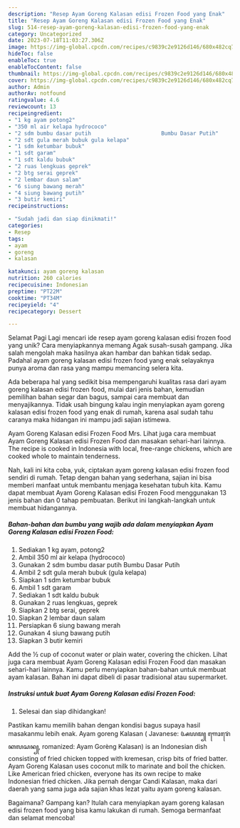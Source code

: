```yaml
---
description: "Resep Ayam Goreng Kalasan edisi Frozen Food yang Enak"
title: "Resep Ayam Goreng Kalasan edisi Frozen Food yang Enak"
slug: 514-resep-ayam-goreng-kalasan-edisi-frozen-food-yang-enak
category: Uncategorized
date: 2023-07-18T11:03:27.306Z
image: https://img-global.cpcdn.com/recipes/c9839c2e9126d146/680x482cq70/ayam-goreng-kalasan-edisi-frozen-food-foto-resep-utama.jpg
hideToc: false
enableToc: true
enableTocContent: false
thumbnail: https://img-global.cpcdn.com/recipes/c9839c2e9126d146/680x482cq70/ayam-goreng-kalasan-edisi-frozen-food-foto-resep-utama.jpg
cover: https://img-global.cpcdn.com/recipes/c9839c2e9126d146/680x482cq70/ayam-goreng-kalasan-edisi-frozen-food-foto-resep-utama.jpg
author: Admin
authorAv: notfound
ratingvalue: 4.6
reviewcount: 13
recipeingredient:
- "1 kg ayam potong2"
- "350 ml air kelapa hydrococo"
- "2 sdm bumbu dasar putih                      Bumbu Dasar Putih"
- "2 sdt gula merah bubuk gula kelapa"
- "1 sdm ketumbar bubuk"
- "1 sdt garam"
- "1 sdt kaldu bubuk"
- "2 ruas lengkuas geprek"
- "2 btg serai geprek"
- "2 lembar daun salam"
- "6 siung bawang merah"
- "4 siung bawang putih"
- "3 butir kemiri"
recipeinstructions:

- "Sudah jadi dan siap dinikmati!"
categories:
- Resep
tags:
- ayam
- goreng
- kalasan

katakunci: ayam goreng kalasan 
nutrition: 260 calories
recipecuisine: Indonesian
preptime: "PT22M"
cooktime: "PT34M"
recipeyield: "4"
recipecategory: Dessert

---
```



Selamat Pagi Lagi mencari ide resep ayam goreng kalasan edisi frozen food yang unik? Cara menyiapkannya memang Agak susah-susah gampang. Jika salah mengolah maka hasilnya akan hambar dan bahkan tidak sedap. Padahal ayam goreng kalasan edisi frozen food yang enak selayaknya punya aroma dan rasa yang mampu memancing selera kita.


Ada beberapa hal yang sedikit bisa mempengaruhi kualitas rasa dari ayam goreng kalasan edisi frozen food, mulai dari jenis bahan, kemudian pemilihan bahan segar dan bagus, sampai cara membuat dan menyajikannya. Tidak usah bingung kalau ingin menyiapkan ayam goreng kalasan edisi frozen food yang enak di rumah, karena asal sudah tahu caranya maka hidangan ini mampu jadi sajian istimewa.

Ayam Goreng Kalasan edisi Frozen Food Mrs. Lihat juga cara membuat Ayam Goreng Kalasan edisi Frozen Food dan masakan sehari-hari lainnya. The recipe is cooked in Indonesia with local, free-range chickens, which are cooked whole to maintain tenderness.


Nah, kali ini kita coba, yuk, ciptakan ayam goreng kalasan edisi frozen food sendiri di rumah. Tetap dengan bahan yang sederhana, sajian ini bisa memberi manfaat untuk membantu menjaga kesehatan tubuh kita. Kamu dapat membuat Ayam Goreng Kalasan edisi Frozen Food menggunakan 13 jenis bahan dan 0 tahap pembuatan. Berikut ini langkah-langkah untuk membuat hidangannya.

<!--inarticleads1-->

##### Bahan-bahan dan bumbu yang wajib ada dalam menyiapkan Ayam Goreng Kalasan edisi Frozen Food:

1. Sediakan 1 kg ayam, potong2
1. Ambil 350 ml air kelapa (hydrococo)
1. Gunakan 2 sdm bumbu dasar putih                      Bumbu Dasar Putih
1. Ambil 2 sdt gula merah bubuk (gula kelapa)
1. Siapkan 1 sdm ketumbar bubuk
1. Ambil 1 sdt garam
1. Sediakan 1 sdt kaldu bubuk
1. Gunakan 2 ruas lengkuas, geprek
1. Siapkan 2 btg serai, geprek
1. Siapkan 2 lembar daun salam
1. Persiapkan 6 siung bawang merah
1. Gunakan 4 siung bawang putih
1. Siapkan 3 butir kemiri


Add the ½ cup of coconut water or plain water, covering the chicken. Lihat juga cara membuat Ayam Goreng Kalasan edisi Frozen Food dan masakan sehari-hari lainnya. Kamu perlu menyiapkan bahan-bahan untuk membuat ayam kalasan. Bahan ini dapat dibeli di pasar tradisional atau supermarket. 

<!--inarticleads2-->

##### Instruksi untuk buat Ayam Goreng Kalasan edisi Frozen Food:


1. Selesai dan siap dihidangkan!

Pastikan kamu memilih bahan dengan kondisi bagus supaya hasil masakanmu lebih enak. Ayam goreng Kalasan ( Javanese: ꦄꦪꦩ꧀ ꦒꦺꦴꦫꦺꦁ ꦏꦭꦱꦤ꧀, romanized: Ayam Gorèng Kalasan) is an Indonesian dish consisting of fried chicken topped with kremesan, crisp bits of fried batter. Ayam Goreng Kalasan uses coconut milk to marinate and boil the chicken. Like American fried chicken, everyone has its own recipe to make Indonesian fried chicken. Jika pernah dengar Candi Kalasan, maka dari daerah yang sama juga ada sajian khas lezat yaitu ayam goreng kalasan. 

Bagaimana? Gampang kan? Itulah cara menyiapkan ayam goreng kalasan edisi frozen food yang bisa kamu lakukan di rumah. Semoga bermanfaat dan selamat mencoba!
